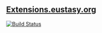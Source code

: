 ## [Extensions.eustasy.org](https://Extensions.eustasy.org/)

[![Build Status](https://travis-ci.org/eustasy/extensions.eustasy.org.svg?branch=master)](https://travis-ci.org/eustasy/extensions.eustasy.org)
